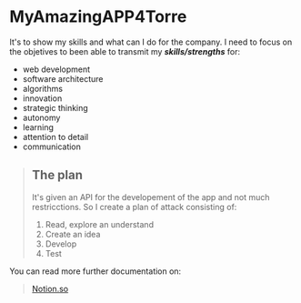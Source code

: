 # MyAmazingAPP4Torre

It's to show my skills and what can I do for the company. I need to focus on the objetives to been able to transmit my ***skills/strengths*** for:
- web development
- software architecture
- algorithms
- innovation
- strategic thinking
- autonomy
- learning
- attention to detail
- communication

> ## The plan
> 
> It's given an API for the developement of the app and not much restricctions. So I create a plan of attack consisting of:
> 1. Read, explore an understand
> 2. Create an idea
> 3. Develop
> 4. Test

You can read more further documentation on:
> [Notion.so](https://possible-drawer-6c0.notion.site/My-Amazing-APP-for-Torre-ed86b39f878449e0aec4e5d230acbca9)
